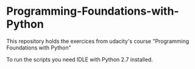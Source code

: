 # Programming-Foundations-with-Python

This repository holds the exercices from udacity's course "Programming Foundations with Python"

To run the scripts you need IDLE with Python 2.7 installed.
